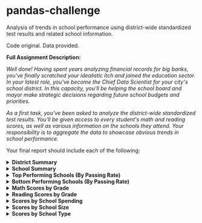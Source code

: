 # pandas-challenge

Analysis of trends in school performance using district-wide standardized test results and related school information.

Code original. Data provided.

<b>Full Assignment Description:</b>

<i>Well done! Having spent years analyzing financial records for big banks, you've finally scratched your idealistic itch and joined the education sector. In your latest role, you've become the Chief Data Scientist for your city's school district. In this capacity, you'll be helping the school board and mayor make strategic decisions regarding future school budgets and priorities.

As a first task, you've been asked to analyze the district-wide standardized test results. You'll be given access to every student's math and reading scores, as well as various information on the schools they attend. Your responsibility is to aggregate the data to showcase obvious trends in school performance.</i>

Your final report should include each of the following:

<details>
  <summary><b>District Summary</b></summary>

Create a <b>high level snapshot (in table form) of the district's key metrics </b>, including:

  - Total Schools
  - Total Students
  - Total Budget
  - Average Math Score
  - Average Reading Score
  - % Passing Math
  - % Passing Reading
  - Overall Passing Rate (Average of the above two)
</details>

<details>
  <summary><b>School Summary</b></summary>

Create an overview table that summarizes key metrics about <b>each school</b>, including:

  - School Name
  - School Type
  - Total Students
  - Total School Budget
  - Per Student Budget
  - Average Math Score
  - Average Reading Score
  - % Passing Math
  - % Passing Reading
  - Overall Passing Rate (Average of the above two)
</details>

<details>
  <summary><b>Top Performing Schools (By Passing Rate)</b></summary>

Create a table that highlights the top 5 performing schools based on Overall Passing Rate. Include:

  - School Name
  - School Type
  - Total Students
  - Total School Budget
  - Per Student Budget
  - Average Math Score
  - Average Reading Score
  - % Passing Math
  - % Passing Reading
  - Overall Passing Rate (Average of the above two)
</details>

<details>
    <summary><b>Bottom Performing Schools (By Passing Rate)</b></summary>

Create a table that highlights the bottom 5 performing schools based on Overall Passing Rate. Include all of the same metrics as above.
</details>

<details>
    <summary><b>Math Scores by Grade</b></summary>

Create a table that lists the average Math Score for students of <b>each grade level</b> (9th, 10th, 11th, 12th) at <b>each school</b>.
</details>

<details>
    <summary><b>Reading Scores by Grade</b></summary>

Create a table that lists the average Reading Score for students of <b>each grade level </b>(9th, 10th, 11th, 12th) at <b>each school</b>.
</details>

<details>
    <summary><b>Scores by School Spending</b></summary>

Create a table that breaks down school performances based on <b>average Spending Ranges</b> (Per Student). Use 4 reasonable bins to group school spending. Include in the table each of the following:

  - Average Math Score
  - Average Reading Score
  - % Passing Math
  - % Passing Reading
  - Overall Passing Rate (Average of the above two)
</details>

<details>
    <summary><b>Scores by School Size</b></summary>

Repeat the above breakdown, but this time group schools based on a reasonable <b>approximation of school size</b> (Small, Medium, Large).
</details>

<details>
    <summary><b>Scores by School Type</b></summary>

Repeat the above breakdown, but this time group schools based on <b>school type</b> (Charter vs. District).
</details>
